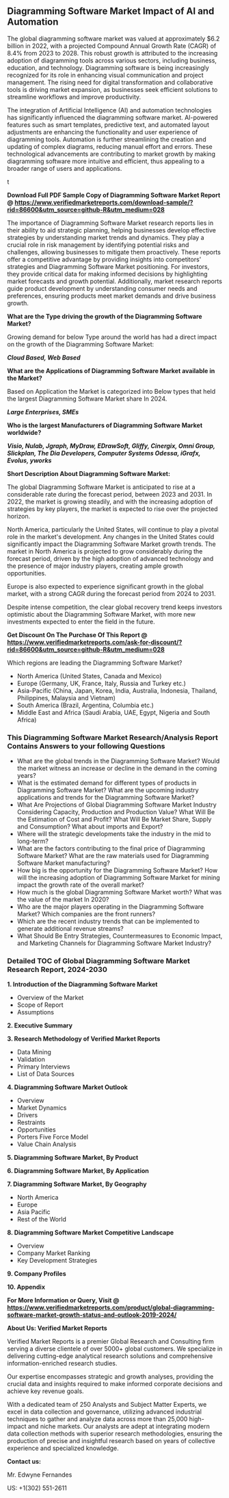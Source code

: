 <h2>Diagramming Software Market Impact of AI and Automation</h2><p>The global diagramming software market was valued at approximately $6.2 billion in 2022, with a projected Compound Annual Growth Rate (CAGR) of 8.4% from 2023 to 2028. This robust growth is attributed to the increasing adoption of diagramming tools across various sectors, including business, education, and technology. Diagramming software is being increasingly recognized for its role in enhancing visual communication and project management. The rising need for digital transformation and collaborative tools is driving market expansion, as businesses seek efficient solutions to streamline workflows and improve productivity.</p><p>The integration of Artificial Intelligence (AI) and automation technologies has significantly influenced the diagramming software market. AI-powered features such as smart templates, predictive text, and automated layout adjustments are enhancing the functionality and user experience of diagramming tools. Automation is further streamlining the creation and updating of complex diagrams, reducing manual effort and errors. These technological advancements are contributing to market growth by making diagramming software more intuitive and efficient, thus appealing to a broader range of users and applications.</p>t</p><p id="" class=""><strong>Download Full PDF Sample Copy of Diagramming Software Market Report @ <a href="https://www.verifiedmarketreports.com/download-sample/?rid=86600&utm_source=github-R&utm_medium=028" target="_blank">https://www.verifiedmarketreports.com/download-sample/?rid=86600&utm_source=github-R&utm_medium=028</a></strong></p><p>The importance of&nbsp;Diagramming Software Market research reports lies in their ability to aid strategic planning, helping businesses develop effective strategies by understanding market trends and dynamics. They play a crucial role in risk management by identifying potential risks and challenges, allowing businesses to mitigate them proactively. These reports offer a competitive advantage by providing insights into competitors' strategies and Diagramming Software Market positioning. For investors, they provide critical data for making informed decisions by highlighting market forecasts and growth potential. Additionally, market research reports guide product development by understanding consumer needs and preferences, ensuring products meet market demands and drive business growth.</p><p><strong>What are the&nbsp;Type driving the growth of the Diagramming Software Market?</strong></p><p id="" class="">Growing demand for below Type around the world has had a direct impact on the growth of the Diagramming Software Market:</p><em><strong>Cloud Based, Web Based</strong></em></p><strong>What are the&nbsp;Applications&nbsp;of Diagramming Software Market available in the Market?</strong></p><p id="" class="">Based on Application the Market is categorized into Below types that held the largest Diagramming Software Market share In 2024.</p><em><strong>Large Enterprises, SMEs</strong></em></p><strong>Who is the largest Manufacturers of Diagramming Software Market worldwide?</strong></p><p><em><strong>Visio, Nulab, Jgraph, MyDraw, EDrawSoft, Gliffy, Cinergix, Omni Group, Slickplan, The Dia Developers, Computer Systems Odessa, iGrafx, Evolus, yworks</strong></em></p><p id="" class=""><strong>Short Description About Diagramming Software Market:</strong></p><p>The global Diagramming Software Market is anticipated to rise at a considerable rate during the forecast period, between 2023 and 2031. In 2022, the market is growing steadily, and with the increasing adoption of strategies by key players, the market is expected to rise over the projected horizon.</p><p>North America, particularly the United States, will continue to play a pivotal role in the market's development. Any changes in the United States could significantly impact the Diagramming Software Market growth trends. The market in North America is projected to grow considerably during the forecast period, driven by the high adoption of advanced technology and the presence of major industry players, creating ample growth opportunities.</p><p>Europe is also expected to experience significant growth in the global market, with a strong CAGR during the forecast period from 2024 to 2031.</p><p>Despite intense competition, the clear global recovery trend keeps investors optimistic about the Diagramming Software Market, with more new investments expected to enter the field in the future.</p><p id="" class=""><strong>Get Discount On The Purchase Of This Report @ <a href="https://www.verifiedmarketreports.com/ask-for-discount/?rid=86600&utm_source=github-R&utm_medium=028" target="_blank">https://www.verifiedmarketreports.com/ask-for-discount/?rid=86600&utm_source=github-R&utm_medium=028</a></strong></p>Which regions are leading the Diagramming Software Market?</p><ul><li>North America (United States, Canada and Mexico)</li><li>Europe (Germany, UK, France, Italy, Russia and Turkey etc.)</li><li>Asia-Pacific (China, Japan, Korea, India, Australia, Indonesia, Thailand, Philippines, Malaysia and Vietnam)</li><li>South America (Brazil, Argentina, Columbia etc.)</li><li>Middle East and Africa (Saudi Arabia, UAE, Egypt, Nigeria and South Africa)</li></ul><h3 id="" class="">This Diagramming Software Market Research/Analysis Report Contains Answers to your following Questions</h3><ul><li>What are the global trends in the Diagramming Software Market? Would the market witness an increase or decline in the demand in the coming years?</li><li>What is the estimated demand for different types of products in Diagramming Software Market? What are the upcoming industry applications and trends for the Diagramming Software Market?</li><li>What Are Projections of Global Diagramming Software Market Industry Considering Capacity, Production and Production Value? What Will Be the Estimation of Cost and Profit? What Will Be Market Share, Supply and Consumption? What about imports and Export?</li><li>Where will the strategic developments take the industry in the mid to long-term?</li><li>What are the factors contributing to the final price of Diagramming Software Market? What are the raw materials used for Diagramming Software Market manufacturing?</li><li>How big is the opportunity for the Diagramming Software Market? How will the increasing adoption of Diagramming Software Market for mining impact the growth rate of the overall market?</li><li>How much is the global Diagramming Software Market worth? What was the value of the market In 2020?</li><li>Who are the major players operating in the Diagramming Software Market? Which companies are the front runners?</li><li>Which are the recent industry trends that can be implemented to generate additional revenue streams?</li><li>What Should Be Entry Strategies, Countermeasures to Economic Impact, and Marketing Channels for Diagramming Software Market Industry?</li></ul><h3 id="" class="">Detailed TOC of Global Diagramming Software Market Research Report, 2024-2030</h3><p id="" class=""><strong>1. Introduction of the Diagramming Software Market</strong></p><ul><li>Overview of the Market</li><li>Scope of Report</li><li>Assumptions</li></ul><p id="" class=""><strong>2. Executive Summary</strong></p><p id="" class=""><strong>3. Research Methodology of Verified Market Reports</strong></p><ul><li>Data Mining</li><li>Validation</li><li>Primary Interviews</li><li>List of Data Sources</li></ul><p id="" class=""><strong>4. Diagramming Software Market Outlook</strong></p><ul><li>Overview</li><li>Market Dynamics</li><li>Drivers</li><li>Restraints</li><li>Opportunities</li><li>Porters Five Force Model</li><li>Value Chain Analysis</li></ul><p id="" class=""><strong>5. Diagramming Software Market, By Product</strong></p><p id="" class=""><strong>6. Diagramming Software Market, By Application</strong></p><p id="" class=""><strong>7. Diagramming Software Market, By Geography</strong></p><ul><li>North America</li><li>Europe</li><li>Asia Pacific</li><li>Rest of the World</li></ul><p id="" class=""><strong>8. Diagramming Software Market Competitive Landscape</strong></p><ul><li>Overview</li><li>Company Market Ranking</li><li>Key Development Strategies</li></ul><p id="" class=""><strong>9. Company Profiles</strong></p><p id="" class=""><strong>10. Appendix</strong></p><p id="" class=""><strong>For More Information or Query, Visit @ <a href="https://www.verifiedmarketreports.com/product/global-diagramming-software-market-growth-status-and-outlook-2019-2024/" target="_blank">https://www.verifiedmarketreports.com/product/global-diagramming-software-market-growth-status-and-outlook-2019-2024/</a></strong></p><p id="" class=""><strong>About Us: Verified Market Reports</strong></p><p id="" class="">Verified Market Reports is a premier Global Research and Consulting firm serving a diverse clientele of over 5000+ global customers. We specialize in delivering cutting-edge analytical research solutions and comprehensive information-enriched research studies.</p><p id="" class="">Our expertise encompasses strategic and growth analyses, providing the crucial data and insights required to make informed corporate decisions and achieve key revenue goals.</p><p id="" class="">With a dedicated team of 250 Analysts and Subject Matter Experts, we excel in data collection and governance, utilizing advanced industrial techniques to gather and analyze data across more than 25,000 high-impact and niche markets. Our analysts are adept at integrating modern data collection methods with superior research methodologies, ensuring the production of precise and insightful research based on years of collective experience and specialized knowledge.</p><p id="" class=""><strong>Contact us:</strong></p><p id="" class="">Mr. Edwyne Fernandes</p><p id="" class="">US: +1(302) 551-2611</p>